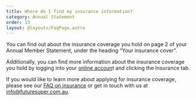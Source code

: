 ```yaml
---
title: Where do I find my insurance information?
category: Annual Statement
order: 13
layout: @layouts/FaqPage.astro
---
```


You can find out about the insurance coverage you hold on page 2 of your Annual Member Statement, under the heading “Your insurance cover”.

Additionally, you can find more information about the insurance coverage you hold by logging into your [online accoun](https://my.futuresuper.com.au/)t and clicking the Insurance tab.

If you would like to learn more about applying for insurance coverage, please see our [FAQ on insurance](https://www.futuresuper.com.au/faqs/does-future-super-offer-insurance) or get in touch with us at [info@futuresuper.com.au](mailto:info@futuresuper.com.au).
